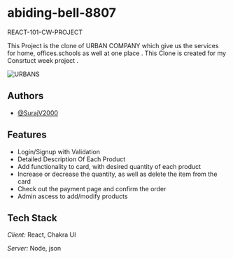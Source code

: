 # abiding-bell-8807
REACT-101-CW-PROJECT

This Project is the clone of URBAN COMPANY which give us the services for home, offices.schools as well at one place .
This Clone is created for my Consrtuct week project .


![URBANS](https://user-images.githubusercontent.com/91380941/229773307-e9679bd4-1365-4096-9574-2953f87f5be2.png)

## Authors
- [@SurajV2000](https://github.com/SurajV2000)


## Features

- Login/Signup with Validation
- Detailed Description Of Each Product
- Add functionality to card, with desired quantity of each product
- Increase or decrease the quantity, as well as delete the item from the card
- Check out the payment page and confirm the order
- Admin ascess to add/modify products


## Tech Stack

*Client:* React, Chakra UI

*Server:* Node, json
